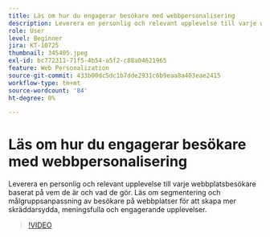 ```yaml
---
title: Läs om hur du engagerar besökare med webbpersonalisering
description: Leverera en personlig och relevant upplevelse till varje webbplatsbesökare baserat på vem de är och vad de gör. Läs om segmentering och målgruppsanpassning av besökare på webbplatser för att skapa mer skräddarsydda, meningsfulla och engagerande upplevelser.
role: User
level: Beginner
jira: KT-10725
thumbnail: 345405.jpeg
exl-id: bc772311-71f5-4b54-a5f2-c88a04621965
feature: Web Personalization
source-git-commit: 433b00dc5dc1b7dde2931c6b9eaa8a403eae2415
workflow-type: tm+mt
source-wordcount: '84'
ht-degree: 0%

---
```


# Läs om hur du engagerar besökare med webbpersonalisering

Leverera en personlig och relevant upplevelse till varje webbplatsbesökare baserat på vem de är och vad de gör. Läs om segmentering och målgruppsanpassning av besökare på webbplatser för att skapa mer skräddarsydda, meningsfulla och engagerande upplevelser.

>[!VIDEO](https://video.tv.adobe.com/v/345405/?quality=12&learn=on)
